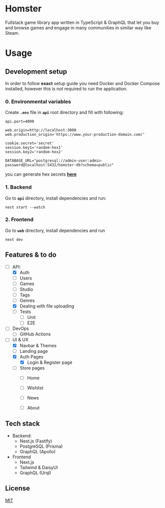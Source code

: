 # Homster
Fullstack game library app written in TypeScript & GraphQL that let you buy and browse games and engage in many communities in similar way like Steam.


# Usage
## Development setup
In order to follow **exact** setup guide you need Docker and Docker Compose installed, however this is not required to run the application.

###  0. Environmental variables
Create **``.env``** file in **``api``** root directory and fill with following:
```code
api.port=4000

web.origin=http://localhost:3000
web.production_origin='https://www.your-production-domain.com/'

cookie.secret='secret'
session.key1='random-hex1'
session.key2='random-hex2'

DATABASE_URL="postgresql://admin-user:admin-password@localhost:5432/homster-db?schema=public"
``` 
you can generate hex secrets **[here](https://seanwasere.com/generate-random-hex/)**

### 1. Backend
Go to **``api``** directory, install dependencies and run:
```code
nest start --watch
```

### 2. Frontend
Go to **``web``** directory, install dependencies and run 
```code
next dev
```

## Features & to do
- [ ] API:
    - [X] Auth
    - [ ] Users
    - [ ] Games
    - [ ] Studio
    - [ ] Tags
    - [ ] Genres
    - [X] Dealing with file uploading
    - [ ] Tests
        - [ ] Unit
        - [ ] E2E
- [ ] DevOps
    - [ ] GitHub Actions
- [ ] UI & UX
    - [X] Navbar & Themes
    - [ ] Landing page
    - [X] Auth Pages
        - [X] Login & Register page
    - [ ] Store pages
        - [ ] Home
        - [ ] Wishlist
        - [ ] News
        - [ ] About


## Tech stack
- Backend:
    - Nest.js (Fastify)
    - PostgreSQL (Prisma)
    - GraphQL (Apollo)
- Frontend
    - Next.js
    - Tailwind & DaisyUI
    - GraphQL (Urql)

## License
[MIT](https://choosealicense.com/licenses/mit/)

